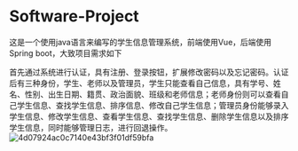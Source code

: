 # Software-Project
  这是一个使用java语言来编写的学生信息管理系统，前端使用Vue，后端使用Spring boot，大致项目需求如下

  首先通过系统进行认证，具有注册、登录按钮，扩展修改密码以及忘记密码。认证后有三种身份，学生、老师以及管理员，学生只能查看自己信息，具有学号、姓名、性别、出生日期、籍贯、政治面貌、班级和老师信息；老师身份则可以查看自己学生信息、查找学生信息、排序信息、修改自己学生信息；管理员身份能够录入学生信息、修改学生信息、查看学生信息、查找学生信息、删除学生信息以及排序学生信息，同时能够管理日志，进行回退操作。
![4d07924ac0c7140e43bf3f01df59bfa](https://github.com/xiaosongshu112/Software-Project/assets/113812799/8f2f323c-9145-4bf2-9fc3-d55f5e94fdb4)
